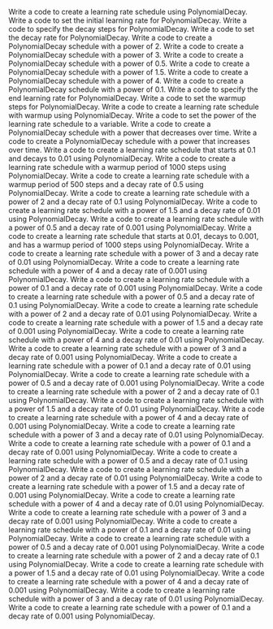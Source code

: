 Write a code to create a learning rate schedule using PolynomialDecay.
Write a code to set the initial learning rate for PolynomialDecay.
Write a code to specify the decay steps for PolynomialDecay.
Write a code to set the decay rate for PolynomialDecay.
Write a code to create a PolynomialDecay schedule with a power of 2.
Write a code to create a PolynomialDecay schedule with a power of 3.
Write a code to create a PolynomialDecay schedule with a power of 0.5.
Write a code to create a PolynomialDecay schedule with a power of 1.5.
Write a code to create a PolynomialDecay schedule with a power of 4.
Write a code to create a PolynomialDecay schedule with a power of 0.1.
Write a code to specify the end learning rate for PolynomialDecay.
Write a code to set the warmup steps for PolynomialDecay.
Write a code to create a learning rate schedule with warmup using PolynomialDecay.
Write a code to set the power of the learning rate schedule to a variable.
Write a code to create a PolynomialDecay schedule with a power that decreases over time.
Write a code to create a PolynomialDecay schedule with a power that increases over time.
Write a code to create a learning rate schedule that starts at 0.1 and decays to 0.01 using PolynomialDecay.
Write a code to create a learning rate schedule with a warmup period of 1000 steps using PolynomialDecay.
Write a code to create a learning rate schedule with a warmup period of 500 steps and a decay rate of 0.5 using PolynomialDecay.
Write a code to create a learning rate schedule with a power of 2 and a decay rate of 0.1 using PolynomialDecay.
Write a code to create a learning rate schedule with a power of 1.5 and a decay rate of 0.01 using PolynomialDecay.
Write a code to create a learning rate schedule with a power of 0.5 and a decay rate of 0.001 using PolynomialDecay.
Write a code to create a learning rate schedule that starts at 0.01, decays to 0.001, and has a warmup period of 1000 steps using PolynomialDecay.
Write a code to create a learning rate schedule with a power of 3 and a decay rate of 0.01 using PolynomialDecay.
Write a code to create a learning rate schedule with a power of 4 and a decay rate of 0.001 using PolynomialDecay.
Write a code to create a learning rate schedule with a power of 0.1 and a decay rate of 0.001 using PolynomialDecay.
Write a code to create a learning rate schedule with a power of 0.5 and a decay rate of 0.1 using PolynomialDecay.
Write a code to create a learning rate schedule with a power of 2 and a decay rate of 0.01 using PolynomialDecay.
Write a code to create a learning rate schedule with a power of 1.5 and a decay rate of 0.001 using PolynomialDecay.
Write a code to create a learning rate schedule with a power of 4 and a decay rate of 0.01 using PolynomialDecay.
Write a code to create a learning rate schedule with a power of 3 and a decay rate of 0.001 using PolynomialDecay.
Write a code to create a learning rate schedule with a power of 0.1 and a decay rate of 0.01 using PolynomialDecay.
Write a code to create a learning rate schedule with a power of 0.5 and a decay rate of 0.001 using PolynomialDecay.
Write a code to create a learning rate schedule with a power of 2 and a decay rate of 0.1 using PolynomialDecay.
Write a code to create a learning rate schedule with a power of 1.5 and a decay rate of 0.01 using PolynomialDecay.
Write a code to create a learning rate schedule with a power of 4 and a decay rate of 0.001 using PolynomialDecay.
Write a code to create a learning rate schedule with a power of 3 and a decay rate of 0.01 using PolynomialDecay.
Write a code to create a learning rate schedule with a power of 0.1 and a decay rate of 0.001 using PolynomialDecay.
Write a code to create a learning rate schedule with a power of 0.5 and a decay rate of 0.1 using PolynomialDecay.
Write a code to create a learning rate schedule with a power of 2 and a decay rate of 0.01 using PolynomialDecay.
Write a code to create a learning rate schedule with a power of 1.5 and a decay rate of 0.001 using PolynomialDecay.
Write a code to create a learning rate schedule with a power of 4 and a decay rate of 0.01 using PolynomialDecay.
Write a code to create a learning rate schedule with a power of 3 and a decay rate of 0.001 using PolynomialDecay.
Write a code to create a learning rate schedule with a power of 0.1 and a decay rate of 0.01 using PolynomialDecay.
Write a code to create a learning rate schedule with a power of 0.5 and a decay rate of 0.001 using PolynomialDecay.
Write a code to create a learning rate schedule with a power of 2 and a decay rate of 0.1 using PolynomialDecay.
Write a code to create a learning rate schedule with a power of 1.5 and a decay rate of 0.01 using PolynomialDecay.
Write a code to create a learning rate schedule with a power of 4 and a decay rate of 0.001 using PolynomialDecay.
Write a code to create a learning rate schedule with a power of 3 and a decay rate of 0.01 using PolynomialDecay.
Write a code to create a learning rate schedule with a power of 0.1 and a decay rate of 0.001 using PolynomialDecay.